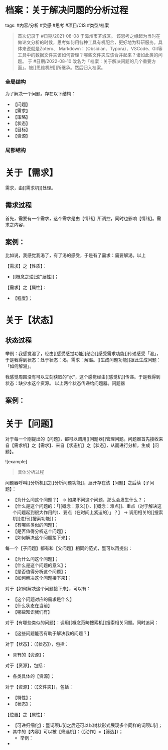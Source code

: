 

# 档案：关于解决问题的分析过程


tags: #内容/分析 #灵感 #思考 #项目/CIS #类型/档案 



> 首次记录于 #日期/2021-08-08 于漳州市芗城区。
> 该思考之缘起为当时在做论文分析的时候，思考如何用各种工具有机配合，更好地为科研服务。具体来说就是Zotero、
> Markdown：（Obsidian、Typora）、VSCode、Git等工具中的数据文件夹该如何管理？哪些文件夹应该合并起来？诸如此类的问题。
> 于 #日期/2022-08-10 改名为「档案：关于解决问题的几个重要方面」。被[[思维机制]]所继承。然后归入档案。



### 全局结构

为了解决一个问题。存在以下结构：
- 【问题】
- 【需求】
- 【策略】
- 【状态】
- 【目标】
- 【资源】

### 局部结构

# 关于【需求】

需求，由[[需求机]]处理。


## 需求过程

首先，需要有一个需求，这个需求是由【情绪】所调控，同时也影响【情绪】。需求之内容，

## 案例：

比如说，我感觉我渴了，有了渴的感受，于是有了需求：需要解渴。以上

【需求】之【性质】：
- [[概念之递归扩展性]]；

【需求】之【属性】：
- 【程度】；


# 关于【状态】

## 状态过程

举例：我感觉渴了，经由[[感受感觉功能]]结合[[感受需求功能]]传递感受「渴」，于是我得到状态：处于状态：渴，需求：解渴。[[生成问题功能]]据此生成问题：「如何解渴」。

我感觉周围没有可以立刻获取的“水”，这个感觉经由[[感觉机]]传递。于是我得到状态：缺少水这个资源。
以上两个状态传递给问题器。问题器



## 案例：


# 关于【问题】



对于每一个刚提出的【问题】，都可以调用[[问题器]]管理问题。问题器首先接收来自【需求机】之【需求】、来自【状态机】之【状态】，从而进行分析，生成【问题】。

![example]
> 具体分析过程

问题器呼叫[[分析机]]之[[分析问题功能]]，展开存在该【问题】之后续【子问题】：
- 【为什么问这个问题？】 -> 如果不问这个问题，那么会发生什么？；
- 【什么是这个问题的：「[[概念：意义]]）、[[概念：难点]]、重点（对于解决这个问题起到很大作用的）、要点（在时间上紧迫的）」？】 -> 调用相关的[[搜索机]]进行[[搜索功能]]；
- 【有哪些类似的问题】；
- 【是否值得分析这个问题】；
- 【如何解决这个问题接下来】；

每一个【子问题】都有和【父问题】相同的范式，暨可以再提出：
- 【为什么问这个问题】；
- 【什么是这个问题的意义】；
- 【是否值得分析这个问题】；
- 【如何解决这个问题接下来】；

对于【如何解决这个问题接下来】，可以有：
- 【这个问题对应的需求是什么】
- 【什么状态在当前】
- 【哪些知识我们有】


对于【有哪些类似的问题】：调用[[概念范畴搜索机]]搜索相关问题。同时追问：
- 【这些问题能否有助于解决我的问题？】




对于【状态】：（【状态】），包括：
- 具有的【资源】；


对于【资源】，包括：
- 各类具体的【资源】；


对于【资源】：（【文件夹】），包括：
- 【特性】；
- 【状态】；


【位置】之【属性】：
- 【可递归细化】：暨词项$LI[i]$之后还可以以树状形式展现多个同样的词项$LI[i]$；
- 其中的【内容】可以被【筛选机】：（【动作】=【筛选】）；
    - 举例：
- 